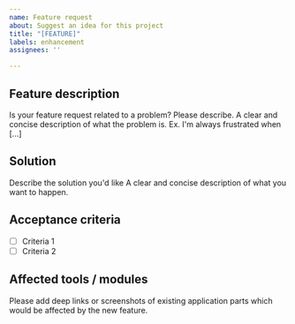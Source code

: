```yaml
---
name: Feature request
about: Suggest an idea for this project
title: "[FEATURE]"
labels: enhancement
assignees: ''

---
```


## Feature description

Is your feature request related to a problem? Please describe.
A clear and concise description of what the problem is. Ex. I'm always frustrated when [...]

## Solution

Describe the solution you'd like
A clear and concise description of what you want to happen.

## Acceptance criteria

- [ ] Criteria 1
- [ ] Criteria 2

## Affected tools / modules

Please add deep links or screenshots of existing application parts which would be affected by the new feature.
